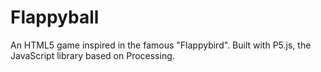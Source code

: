 # Flappyball

An HTML5 game inspired in the famous "Flappybird". Built with P5.js, the JavaScript library based on Processing. 
